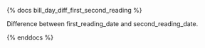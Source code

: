 {% docs bill_day_diff_first_second_reading %}

Difference between first_reading_date and second_reading_date.

{% enddocs %}